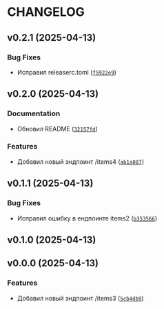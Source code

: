 # CHANGELOG


## v0.2.1 (2025-04-13)

### Bug Fixes

- Исправил releaserc.toml
  ([`f5922e9`](https://github.com/pahan174/test_ci/commit/f5922e97237997eb178188f7ae14872367cad3f8))


## v0.2.0 (2025-04-13)

### Documentation

- Обновил README
  ([`32157fd`](https://github.com/pahan174/test_ci/commit/32157fd8c5d95cd44aeeeb3d714d3fcb9d0dd37a))

### Features

- Добавил новый эндпоинт /items4
  ([`ab1a887`](https://github.com/pahan174/test_ci/commit/ab1a8870fb1f122fb018f04fa6b14c1e2e5c0e7a))


## v0.1.1 (2025-04-13)

### Bug Fixes

- Исправил ошибку в ендпоинте items2
  ([`b353566`](https://github.com/pahan174/test_ci/commit/b3535667910d4f3e1f073c32f642cec3b6c1c536))


## v0.1.0 (2025-04-13)


## v0.0.0 (2025-04-13)

### Features

- Добавил новый эндпоинт /items3
  ([`5cb4db9`](https://github.com/pahan174/test_ci/commit/5cb4db9288da34d3c7dd435dfcf5032f3753dc6f))
